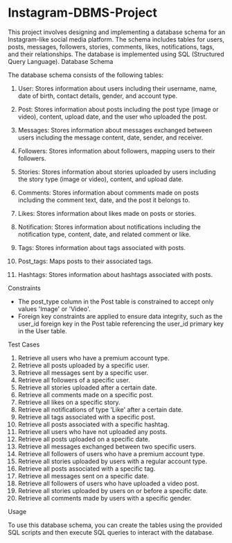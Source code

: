 # Instagram-DBMS-Project
This project involves designing and implementing a database schema for an Instagram-like social media platform. The schema includes tables for users, posts, messages, followers, stories, comments, likes, notifications, tags, and their relationships. The database is implemented using SQL (Structured Query Language).
Database Schema

The database schema consists of the following tables:

1. User: Stores information about users including their username, name, date of birth, contact details, gender, and account type.

2. Post: Stores information about posts including the post type (image or video), content, upload date, and the user who uploaded the post.

3. Messages: Stores information about messages exchanged between users including the message content, date, sender, and receiver.

4. Followers: Stores information about followers, mapping users to their followers.

5. Stories: Stores information about stories uploaded by users including the story type (image or video), content, and upload date.

6. Comments: Stores information about comments made on posts including the comment text, date, and the post it belongs to.

7. Likes: Stores information about likes made on posts or stories.

8. Notification: Stores information about notifications including the notification type, content, date, and related comment or like.

9. Tags: Stores information about tags associated with posts.

10. Post_tags: Maps posts to their associated tags.

11. Hashtags: Stores information about hashtags associated with posts.



Constraints

- The post_type column in the Post table is constrained to accept only values 'Image' or 'Video'.
- Foreign key constraints are applied to ensure data integrity, such as the user_id foreign key in the Post table referencing the user_id primary key in the User table.

Test Cases

1. Retrieve all users who have a premium account type.
2. Retrieve all posts uploaded by a specific user.
3. Retrieve all messages sent by a specific user.
4. Retrieve all followers of a specific user.
5. Retrieve all stories uploaded after a certain date.
6. Retrieve all comments made on a specific post.
7. Retrieve all likes on a specific story.
8. Retrieve all notifications of type 'Like' after a certain date.
9. Retrieve all tags associated with a specific post.
10. Retrieve all posts associated with a specific hashtag.
11. Retrieve all users who have not uploaded any posts.
12. Retrieve all posts uploaded on a specific date.
13. Retrieve all messages exchanged between two specific users.
14. Retrieve all followers of users who have a premium account type.
15. Retrieve all stories uploaded by users with a regular account type.
16. Retrieve all posts associated with a specific tag.
17. Retrieve all messages sent on a specific date.
18. Retrieve all followers of users who have uploaded a video post.
19. Retrieve all stories uploaded by users on or before a specific date.
20. Retrieve all comments made by users with a specific gender.

Usage

To use this database schema, you can create the tables using the provided SQL scripts and then execute SQL queries to interact with the database.

